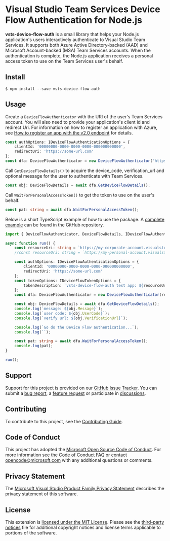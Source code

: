 # Visual Studio Team Services Device Flow Authentication for Node.js

**vsts-device-flow-auth** is a small library that helps your Node.js application's users interactively authenticate to Visual Studio Team Services. It
supports both Azure Active Directory-backed (AAD) and Microsoft Account-backed (MSA) Team Services accounts. When the authentication is complete,
the Node.js application receives a personal access token to use on the Team Services user's behalf.

Install
------------
```
$ npm install --save vsts-device-flow-auth
```

Usage
------------

Create a `DeviceFlowAuthenticator` with the URI of the user's Team Services account. You will also need to provide your application's client id and redirect Uri. For
information on how to register an application with Azure, see [How to register an app with the v2.0 endpoint](https://docs.microsoft.com/en-us/azure/active-directory/develop/active-directory-v2-app-registration)
for details.
```ts
const authOptions: IDeviceFlowAuthenticationOptions = {
    clientId: '00000000-0000-0000-0000-000000000000',
    redirectUri: 'https://some-url.com'
};
const dfa: DeviceFlowAuthenticator = new DeviceFlowAuthenticator("https://my-corporate-account.visualstudio.com", authOptions);
```

Call `GetDeviceFlowDetails()` to acquire the device_code, verification_url and optional message for the user to authenticate with Team Services.
```ts
const obj: DeviceFlowDetails = await dfa.GetDeviceFlowDetails();
```

Call `WaitForPersonalAccessToken()` to get the token to use on the user's behalf.
```ts
const pat: string = await dfa.WaitForPersonalAccessToken();
```

Below is a short TypeScript example of how to use the package. A [complete example](https://www.github.com/Microsoft/vsts-device-flow-auth/blob/master/test-integration/testapp.ts) can be found in the GitHub repository.


```ts
import { DeviceFlowAuthenticator, DeviceFlowDetails, IDeviceFlowAuthenticationOptions, IDeviceFlowTokenOptions } from 'vsts-device-flow-auth';

async function run() {
    const resourceUri: string = `https://my-corporate-account.visualstudio.com`;
    //const resourceUri: string = `https://my-personal-account.visualstudio.com`;

    const authOptions: IDeviceFlowAuthenticationOptions = {
        clientId: '00000000-0000-0000-0000-000000000000',
        redirectUri: 'https://some-url.com'
    };
    const tokenOptions: IDeviceFlowTokenOptions = {
        tokenDescription: `vsts-device-flow-auth test app: ${resourceUri} on ${os.hostname()}`,
    };
    const dfa: DeviceFlowAuthenticator = new DeviceFlowAuthenticator(resourceUri, authOptions, tokenOptions);

    const obj: DeviceFlowDetails = await dfa.GetDeviceFlowDetails();
    console.log(`message: ${obj.Message}`);
    console.log(`user code: ${obj.UserCode}`);
    console.log(`verify url: ${obj.VerificationUrl}`);

    console.log(`Go do the Device Flow authentication...`);
    console.log(``);

    const pat: string = await dfa.WaitForPersonalAccessToken();
    console.log(pat);
}

run();
```

## Support
Support for this project is provided on our [GitHub Issue Tracker](https://github.com/Microsoft/vsts-device-flow-auth/issues). You
can submit a [bug report](https://github.com/Microsoft/vsts-device-flow-auth/issues/new), a [feature request](https://github.com/Microsoft/vsts-device-flow-auth/issues/new) or participate in [discussions](https://github.com/Microsoft/vsts-device-flow-auth/issues).

## Contributing
To contribute to this project, see the [Contributing Guide](CONTRIBUTING.md).

## Code of Conduct
This project has adopted the [Microsoft Open Source Code of Conduct](https://opensource.microsoft.com/codeofconduct/). For more information see the [Code of Conduct FAQ](https://opensource.microsoft.com/codeofconduct/faq/) or contact [opencode@microsoft.com](mailto:opencode@microsoft.com) with any additional questions or comments.

## Privacy Statement
The [Microsoft Visual Studio Product Family Privacy Statement](http://go.microsoft.com/fwlink/?LinkId=528096&clcid=0x409)
describes the privacy statement of this software.

## License
This extension is [licensed under the MIT License](LICENSE.txt). Please see the [third-party notices](ThirdPartyNotices.txt)
file for additional copyright notices and license terms applicable to portions of the software.
